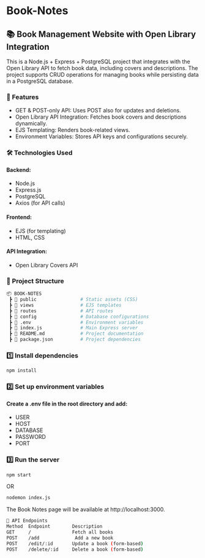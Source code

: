 # Book-Notes
## 📚 Book Management Website with Open Library Integration
This is a Node.js + Express + PostgreSQL project that integrates with the Open Library API to fetch book data, including covers and descriptions. The project supports CRUD operations for managing books while persisting data in a PostgreSQL database.

### 🚀 Features
* GET & POST-only API: Uses POST also for updates and deletions.
* Open Library API Integration: Fetches book covers and descriptions dynamically.
* EJS Templating: Renders book-related views.
* Environment Variables: Stores API keys and configurations securely.

### 🛠 Technologies Used
#### Backend:
* Node.js
* Express.js
* PostgreSQL
* Axios (for API calls)
#### Frontend:
* EJS (for templating)
* HTML, CSS
#### API Integration:
* Open Library Covers API


### 📂 Project Structure
``` bash
📦 BOOK-NOTES
 ┣ 📂 public                # Static assets (CSS)
 ┣ 📂 views                 # EJS templates
 ┣ 📂 routes                # API routes
 ┣ 📂 config                # Database configurations
 ┣ 📜 .env                  # Environment variables 
 ┣ 📜 index.js              # Main Express server
 ┣ 📜 README.md             # Project documentation
 ┣ 📜 package.json          # Project dependencies

 ```

 ### 1️⃣ Install dependencies
```bash
npm install
```

### 2️⃣ Set up environment variables
#### Create a .env file in the root directory and add:
* USER
* HOST
* DATABASE
* PASSWORD
* PORT


### 3️⃣  Run the server
```bash
npm start
```

OR 
```bash
nodemon index.js
```

The Book Notes page will be available at http://localhost:3000.

```bash 
🔗 API Endpoints
Method	Endpoint	    Description
GET	    /	            Fetch all books
POST	/add	         Add a new book
POST	/edit/:id	    Update a book (form-based)
POST	/delete/:id	    Delete a book (form-based)
```